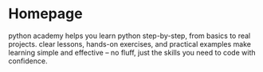 # Homepage
python academy helps you learn python step-by-step, from basics to real projects. clear lessons, hands-on exercises, and practical examples make learning simple and effective – no fluff, just the skills you need to code with confidence.
